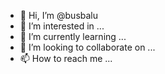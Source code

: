 - 👋 Hi, I’m @busbalu
- 👀 I’m interested in ...
- 🌱 I’m currently learning ...
- 💞️ I’m looking to collaborate on ...
- 📫 How to reach me ...

<!---
busbalu/busbalu is a ✨ special ✨ repository because its `README.md` (this file) appears on your GitHub profile.
You can click the Preview link to take a look at your changes.
--->
